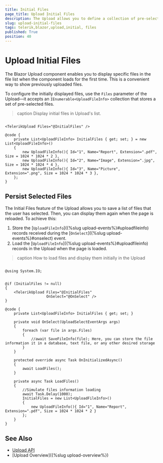 ```yaml
---
title: Initial Files
page_title: Upload Initial Files
description: The Upload allows you to define a collection of pre-selected files, which will be initially shown in the selected file list.
slug: upload-initial-files
tags: telerik,blazor,upload,initial, files
published: True
position: 40
---
```


# Upload Initial Files

The Blazor Upload component enables you to display specific files in the file list when the component loads for the first time. This is a convenient way to show previously uploaded files.

To configure the initially displayed files, use the `Files` parameter of the Upload—it accepts an `IEnumerable<UploadFileInfo>` collection that stores a set of pre-selected files.

>caption Display initial files in Upload's list.

```CSHTML

<TelerikUpload Files="@InitialFiles" />

@code {
    private List<UploadFileInfo> InitialFiles { get; set; } = new List<UploadFileInfo>()
    {
        new UploadFileInfo(){ Id="1", Name="Report", Extension=".pdf", Size = 1024 * 1024 * 2 },
        new UploadFileInfo(){ Id="2", Name="Image", Extension=".jpg", Size = 1024 * 1024 * 4 },
        new UploadFileInfo(){ Id="3", Name="Picture", Extension=".png", Size = 1024 * 1024 * 3 },
    };
}

```

## Persist Selected Files

The Initial Files feature of the Upload allows you to save a list of files that the user has selected. Then, you can display them again when the page is reloaded. To achieve this:
1. Store the [`UploadFileInfo`]({%slug upload-events%}#uploadfileinfo) records received during the [`OnSelect`]({%slug upload-events%}#onselect) event.
1. Load the [`UploadFileInfo`]({%slug upload-events%}#uploadfileinfo) records in the Upload when the page is loaded.

>caption How to load files and display them initially in the Upload

```CSHTML

@using System.IO;


@if (InitialFiles != null)
{
    <TelerikUpload Files="@InitialFiles"
                   OnSelect="@OnSelect" />
}

@code {
    private List<UploadFileInfo> InitialFiles { get; set; }

    private void OnSelect(UploadSelectEventArgs args)
    {
        foreach (var file in args.Files)
        {
            //await SaveFileInfo(file); Here, you can store the file information it in a database, text file, or any other desired storage
        }
    }

    protected override async Task OnInitializedAsync()
    {
        await LoadFiles();
    }

    private async Task LoadFiles()
    {
        //Simulate files information loading
        await Task.Delay(1000);
        InitialFiles = new List<UploadFileInfo>()
        {
            new UploadFileInfo(){ Id="1", Name="Report", Extension=".pdf", Size = 1024 * 1024 * 2 }
        };
    }
}

```


## See Also

* [Upload API](/blazor-ui/api/Telerik.Blazor.Components.TelerikUpload)
* [Upload Overview]({%slug upload-overview%})
